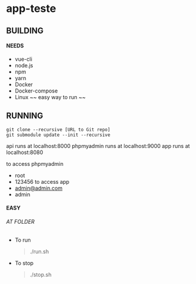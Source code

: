 # app-teste

## BUILDING
#### NEEDS

- vue-cli
- node.js
- npm
- yarn
- Docker
- Docker-compose
- Linux ~~ easy way to run ~~

## RUNNING
```
git clone --recursive [URL to Git repo]
git submodule update --init --recursive
```
api runs at localhost:8000
phpmyadmin runs at localhost:9000
app runs at localhost:8080

to access phpmyadmin
 - root
 - 123456
to access app
 - admin@admin.com
 - admin

#### EASY
###### AT FOLDER
 - To run 
    > ./run.sh
 - To stop 
    > ./stop.sh
